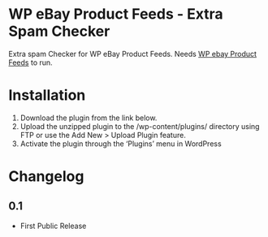 # WP eBay Product Feeds - Extra Spam Checker
Extra spam Checker for WP eBay Product Feeds. Needs [WP ebay Product Feeds](https://www.winwar.co.uk/plugins/ebay-feeds-wordpress/) to run.

# Installation
1. Download the plugin from the link below.
2. Upload the unzipped plugin to the /wp-content/plugins/ directory using FTP or use the Add New > Upload Plugin feature.
3. Activate the plugin through the ‘Plugins’ menu in WordPress

# Changelog
## 0.1
* First Public Release
